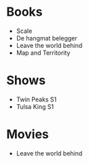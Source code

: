 # Books

- Scale
- De hangmat belegger
- Leave the world behind
- Map and Territority

# Shows

- Twin Peaks S1
- Tulsa King S1

# Movies

- Leave the world behind
